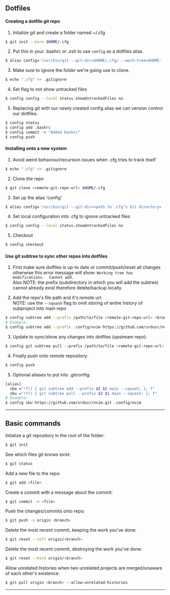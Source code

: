 ## Dotfiles
#### Creating a dotfile git repo  
  1. Intialize git and create a folder named ~/.cfg
  ```bash
  $ git init --bare $HOME/.cfg
  ```
  2. Put this in your .bashrc or .zsh to use `config` as a dotfiles alias.  
  ```bash
  $ alias config='/usr/bin/git --git-dir=$HOME/.cfg/ --work-tree=$HOME'
  ```
  
  3. Make sure to ignore the folder we're going use to clone.  
  ```bash
  $ echo ".cfg" >> .gitignore
  ```
  4. Set flag to not show untracked files  
  ```bash
  $ config config --local status.showUntrackedFiles no
  ```
  5. Replacing git with our newly created config alias we can version control our
    dotfiles.
  ```bash
  $ config status
  $ config add .bashrc
  $ config commit -m "Added bashrc"
  $ config push
  ```
#### Installing onto a new system  
  1. Avoid weird behaviour/recursion issues when .cfg tries to track itself  
  ```bash
  $ echo ".cfg" >> .gitignore
  ```
  2. Clone the repo
  ```bash
  $ git clone <remote-git-repo-url> $HOME/.cfg
  ```
  3. Set up the alias 'config'  
  ```bash
  $ alias config='/usr/bin/git --git-dir=<path to .cfg’s Git directory> --work-tree=$HOME'
  ```
  4. Set local configuration into .cfg to ignore untracked files  
  ```bash
  $ config config --local status.showUntrackedFiles no
  ```
  5. Checkout  
  ```bash
  $ config checkout
  ```
#### Use git subtree to sync other repos into dotfiles  
  1. First make sure dotfiles is up-to date or commit/push/reset all changes
  otherwise this error message will show:  `Working tree has modifications.  Cannot add.`  
  Also NOTE: the prefix (subdirectory in which you will add the subtree) cannot already exist therefore delete/backup locally.


  2. Add the repo's file path and it's remote url:  
NOTE: use the `--squash` flag to omit storing of entire history of subproject into main repo
  ```bash  
  $ config subtree add --prefix /path/to/file <remote-git-repo-url> <branch> --squash  
  # Example:  
  $ config subtree add --prefix .config/nvim https://github.com/srdusr/nvim.git main --squash  
  ```  
  

  3. Update to sync/show any changes into dotfiles (upstream repo):  
  ```bash
  $ config git subtree pull --prefix /path/to/file <remote-git-repo-url> main --squash  
  ```

  4. Finally push onto remote repository:  
  ```bash  
  $ config push  
  ```
  5. Optional aliases to put into .gitconfig:  
  ```bash  
  [alias]   
    sba ="!f() { git subtree add --prefix $2 $1 main --squash; }; f"  
    sbu ="!f() { git subtree pull --prefix $2 $1 main --squash; }; f"  
  # Example:  
  $ config sbu https://github.com/srdusr/nvim.git .config/nvim  
  ```

- - -

## Basic commands
Intialize a git repository in the root of the folder:
```bash
$ git init
```
See which files git knows exist:
```bash
$ git status
```
Add a new file to the repo:
```bash
$ git add <file>
```
Create a commit with a message about the commit:
```bash
$ git commit -m <file>
```
Push the changes/commits onto repo:
```bash
$ git push -u origin <branch>
```
Delete the most recent commit, keeping the work you've done:
```bash
$ git reset --soft origin/<branch>
```
Delete the most recent commit, destroying the work you've done:
```bash
$ git reset --hard origin/<branch>
```
Allow unrelated histories when two unrelated projects are merged/unaware of each
other's existence:
```bash
$ git pull origin <branch> --allow-unrelated-histories
```
- - -
